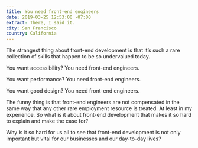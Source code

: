 ```yaml
---
title: You need front-end engineers
date: 2019-03-25 12:53:00 -07:00
extract: There, I said it.
city: San Francisco
country: California
---
```


The strangest thing about front-end development is that it’s such a rare collection of skills that happen to be so undervalued today.

You want accessibility? You need front-end engineers.

You want performance? You need front-end engineers.

You want good design? You need front-end engineers.

The funny thing is that front-end engineers are not compensated in the same way that any other rare employment resource is treated. At least in my experience. So what is it about front-end development that makes it so hard to explain and make the case for?

Why is it so hard for us all to see that front-end development is not only important but vital for our businesses and our day-to-day lives?
